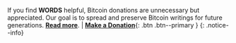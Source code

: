 If you find **WORDS** helpful, Bitcoin donations are unnecessary but appreciated. Our goal is to spread and preserve Bitcoin writings for future generations. [**Read more**](https://bitcoinwords.github.io/about/##goals-and-scope). | [**Make a Donation**](https://paywall.link/to/thanks){: .btn .btn--primary }
{: .notice--info}
